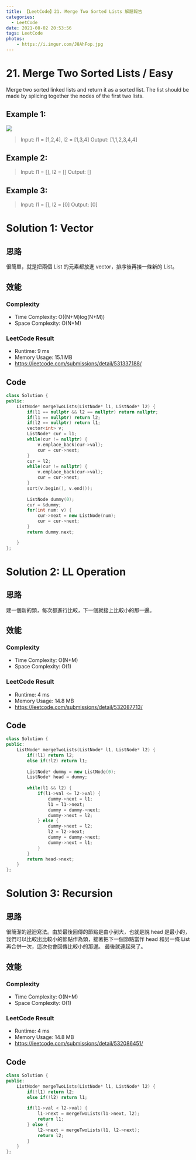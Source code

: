 ```yaml
---
title: 【LeetCode】21. Merge Two Sorted Lists 解題報告
categories:
  - LeetCode
date: 2021-08-02 20:53:56
tags: LeetCode
photos:
    - https://i.imgur.com/J8AhFop.jpg
---
```

 
# 21. Merge Two Sorted Lists / Easy

Merge two sorted linked lists and return it as a sorted list. The list should be made by splicing together the nodes of the first two lists.

<!-- more --> 

## Example 1:
![](https://assets.leetcode.com/uploads/2020/10/03/merge_ex1.jpg)
> Input: l1 = [1,2,4], l2 = [1,3,4]
> Output: [1,1,2,3,4,4]

## Example 2:
> Input: l1 = [], l2 = []
> Output: []

## Example 3:
> Input: l1 = [], l2 = [0]
> Output: [0]


# Solution 1: Vector
## 思路
很簡單，就是把兩個 List 的元素都放進 vector，排序後再接一條新的 List。

## 效能

### Complexity 
- Time Complexity: O((N+M)log(N+M))
- Space Complexity: O(N+M)

### LeetCode Result

- Runtime: 9 ms
- Memory Usage: 15.1 MB 
- https://leetcode.com/submissions/detail/531337188/

## Code
```cpp
class Solution {
public:
    ListNode* mergeTwoLists(ListNode* l1, ListNode* l2) {
        if(l1 == nullptr && l2 == nullptr) return nullptr;
        if(l1 == nullptr) return l2;
        if(l2 == nullptr) return l1;
        vector<int> v;
        ListNode* cur = l1;
        while(cur != nullptr) {
            v.emplace_back(cur->val);
            cur = cur->next;
        }
        cur = l2;
        while(cur != nullptr) {
            v.emplace_back(cur->val);
            cur = cur->next;
        }
        sort(v.begin(), v.end());
        
        ListNode dummy(0);
        cur = &dummy;
        for(int num: v) {
            cur->next = new ListNode(num);
            cur = cur->next;
        }
        return dummy.next;

    }
};
```

# Solution 2: LL Operation
## 思路

建一個新的頭，每次都進行比較，下一個就接上比較小的那一邊。

## 效能

### Complexity 
- Time Complexity: O(N+M)
- Space Complexity: O(1)

### LeetCode Result

- Runtime: 4 ms
- Memory Usage: 14.8 MB 
- https://leetcode.com/submissions/detail/532087713/

## Code
```cpp 
class Solution {
public:
    ListNode* mergeTwoLists(ListNode* l1, ListNode* l2) {
        if(!l1) return l2;
        else if(!l2) return l1;
        
        ListNode* dummy = new ListNode(0);
        ListNode* head = dummy;
        
        while(l1 && l2) {
            if(l1->val <= l2->val) {
                dummy->next = l1;
                l1 = l1->next;
                dummy = dummy->next;
                dummy->next = l2;
            } else {
                dummy->next = l2;
                l2 = l2->next;
                dummy = dummy->next;
                dummy->next = l1;
            }
        }
        return head->next;
    }
};
```


# Solution 3: Recursion
## 思路

很簡潔的遞迴寫法。由於最後回傳的節點是由小到大，也就是說 head 是最小的，
我們可以比較出比較小的節點作為頭，接著把下一個節點當作 head 和另一條 List 再合併一次，這次也會回傳比較小的那邊。
最後就連起來了。

## 效能

### Complexity 
- Time Complexity: O(N+M)
- Space Complexity: O(1)

### LeetCode Result

- Runtime: 4 ms
- Memory Usage: 14.8 MB 
- https://leetcode.com/submissions/detail/532086451/

## Code
```cpp
class Solution {
public:
    ListNode* mergeTwoLists(ListNode* l1, ListNode* l2) {
        if(!l1) return l2;
        else if(!l2) return l1;
        
        if(l1->val < l2->val) {
            l1->next = mergeTwoLists(l1->next, l2);
            return l1;
        } else {
            l2->next = mergeTwoLists(l1, l2->next);
            return l2;
        }
    }
};
```
